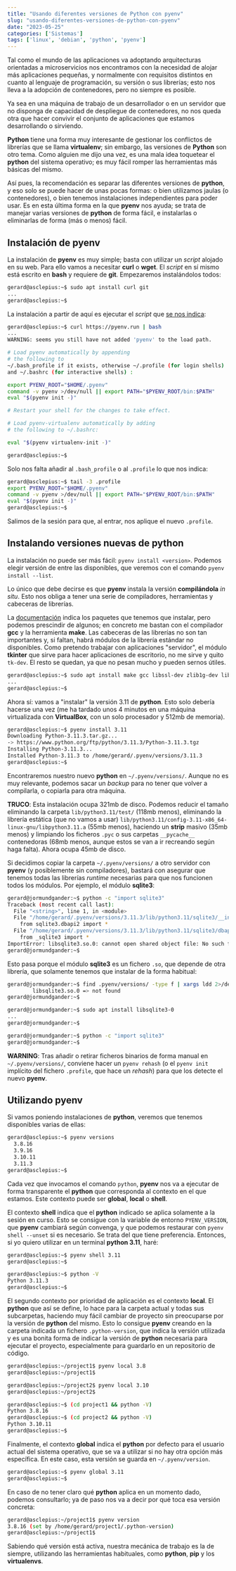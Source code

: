```yaml
---
title: "Usando diferentes versiones de Python con pyenv"
slug: "usando-diferentes-versiones-de-python-con-pyenv"
date: "2023-05-25"
categories: ['Sistemas']
tags: ['linux', 'debian', 'python', 'pyenv']
---
```


Tal como el mundo de las aplicaciones va adoptando arquitecturas orientadas a microservicios
nos encontramos con la necesidad de alojar más aplicaciones pequeñas, y normalmente con
requisitos distintos en cuanto al lenguaje de programación, su versión o sus librerías;
esto nos lleva a la adopción de contenedores, pero no siempre es posible.<!--more-->

Ya sea en una máquina de trabajo de un desarrollador o en un servidor que no disponga
de capacidad de despliegue de contenedores, no nos queda otra que hacer convivir el
conjunto de aplicaciones que estamos desarrollando o sirviendo.

**Python** tiene una forma muy interesante de gestionar los conflictos de librerías que
se llama **virtualenv**; sin embargo, las versiones de **Python** son otro tema. Como
alguien me dijo una vez, es una mala idea toquetear el **python** del sistema operativo;
es muy fácil romper las herramientas más básicas del mismo.

Así pues, la recomendación es separar las diferentes versiones de **python**, y eso solo
se puede hacer de unas pocas formas: o bien utilizamos jaulas (o contenedores), o bien
tenemos instalaciones independientes para poder usar. Es en esta última forma en la que
**pyenv** nos ayuda; se trata de manejar varias versiones de **python** de forma fácil,
e instalarlas o eliminarlas de forma (más o menos) fácil.

## Instalación de pyenv

La instalación de **pyenv** es muy simple; basta con utilizar un *script* alojado en
su web. Para ello vamos a necesitar **curl** o **wget**. El *script* en sí mismo está
escrito en **bash** y requiere de **git**. Empezaremos instalándolos todos:

```bash
gerard@asclepius:~$ sudo apt install curl git
...
gerard@asclepius:~$
```

La instalación a partir de aquí es ejecutar el *script* que [se nos indica][1]:

```bash
gerard@asclepius:~$ curl https://pyenv.run | bash
...
WARNING: seems you still have not added 'pyenv' to the load path.

# Load pyenv automatically by appending
# the following to
~/.bash_profile if it exists, otherwise ~/.profile (for login shells)
and ~/.bashrc (for interactive shells) :

export PYENV_ROOT="$HOME/.pyenv"
command -v pyenv >/dev/null || export PATH="$PYENV_ROOT/bin:$PATH"
eval "$(pyenv init -)"

# Restart your shell for the changes to take effect.

# Load pyenv-virtualenv automatically by adding
# the following to ~/.bashrc:

eval "$(pyenv virtualenv-init -)"

gerard@asclepius:~$
```

Solo nos falta añadir al `.bash_profile` o al `.profile` lo que nos indica:

```bash
gerard@asclepius:~$ tail -3 .profile
export PYENV_ROOT="$HOME/.pyenv"
command -v pyenv >/dev/null || export PATH="$PYENV_ROOT/bin:$PATH"
eval "$(pyenv init -)"
gerard@asclepius:~$
```

Salimos de la sesión para que, al entrar, nos aplique el nuevo `.profile`.

## Instalando versiones nuevas de python

La instalación no puede ser más fácil: `pyenv install <version>`. Podemos elegir versión de
entre las disponibles, que veremos con el comando `pyenv install --list`.

Lo único que debe decirse es que **pyenv** instala la versión **compilándola** *in situ*.
Esto nos obliga a tener una serie de compiladores, herramientas y cabeceras de librerías.

La [documentación][2] indica los paquetes que tenemos que instalar, pero podemos prescindir
de algunos; en concreto me bastan con el compilador **gcc** y la herramienta **make**. Las
cabeceras de las librerías no son tan importantes y, si faltan, habrá módulos de la librería
estándar no disponibles. Como pretendo trabajar con aplicaciones "servidor", el módulo **tkinter**
que sirve para hacer aplicaciones de escritorio, no me sirve y quito `tk-dev`. El resto se
quedan, ya que no pesan mucho y pueden sernos útiles.

```bash
gerard@asclepius:~$ sudo apt install make gcc libssl-dev zlib1g-dev libbz2-dev libreadline-dev libsqlite3-dev libncurses-dev libxml2-dev libffi-dev liblzma-dev uuid-dev
...
gerard@asclepius:~$
```

Ahora sí: vamos a "instalar" la versión 3.11 de **python**. Esto solo debería hacerse una
vez (me ha tardado unos 4 minutos en una máquina virtualizada con **VirtualBox**, con un
solo procesador y 512mb de memoria).

```bash
gerard@asclepius:~$ pyenv install 3.11
Downloading Python-3.11.3.tar.gz...
-> https://www.python.org/ftp/python/3.11.3/Python-3.11.3.tgz
Installing Python-3.11.3...
Installed Python-3.11.3 to /home/gerard/.pyenv/versions/3.11.3
gerard@asclepius:~$
```

Encontraremos nuestro nuevo **python** en `~/.pyenv/versions/`. Aunque no es muy relevante,
podemos sacar un *backup* para no tener que volver a compilarla, o copiarla para otra máquina.

**TRUCO**: Esta instalación ocupa 321mb de disco. Podemos reducir el tamaño eliminando la carpeta
`lib/python3.11/test/` (118mb menos), eliminando la librería estática (que no vamos a usar)
`lib/python3.11/config-3.11-x86_64-linux-gnu/libpython3.11.a` (55mb menos), haciendo un **strip**
masivo (35mb menos) y limpiando los ficheros `.pyc` o sus carpetas `__pycache__` contenedoras
(68mb menos, aunque estos se van a ir recreando según haga falta). Ahora ocupa 45mb de disco.

Si decidimos copiar la carpeta `~/.pyenv/versions/` a otro servidor con **pyenv** (y posiblemente
sin compiladores), bastará con asegurar que tenemos todas las librerías *runtime* necesarias
para que nos funcionen todos los módulos. Por ejemplo, el módulo **sqlite3**:

```bash
gerard@jormundgander:~$ python -c "import sqlite3"
Traceback (most recent call last):
  File "<string>", line 1, in <module>
  File "/home/gerard/.pyenv/versions/3.11.3/lib/python3.11/sqlite3/__init__.py", line 57, in <module>
    from sqlite3.dbapi2 import *
  File "/home/gerard/.pyenv/versions/3.11.3/lib/python3.11/sqlite3/dbapi2.py", line 27, in <module>
    from _sqlite3 import *
ImportError: libsqlite3.so.0: cannot open shared object file: No such file or directory
gerard@jormundgander:~$
```

Esto pasa porque el módulo **sqlite3** es un fichero `.so`, que depende de otra librería, que
solamente tenemos que instalar de la forma habitual:

```bash
gerard@jormundgander:~$ find .pyenv/versions/ -type f | xargs ldd 2>/dev/null | grep "not found"
        libsqlite3.so.0 => not found
gerard@jormundgander:~$
```

```bash
gerard@jormundgander:~$ sudo apt install libsqlite3-0
...
gerard@jormundgander:~$
```

```bash
gerard@jormundgander:~$ python -c "import sqlite3"
gerard@jormundgander:~$
```

**WARNING**: Tras añadir o retirar ficheros binarios de forma manual en `~/.pyenv/versions/`,
conviene hacer un `pyenv rehash` (o el `pyenv init` implícito del fichero `.profile`, que
hace un *rehash*) para que los detecte el nuevo **pyenv**.

## Utilizando pyenv

Si vamos poniendo instalaciones de **python**, veremos que tenemos disponibles varias de ellas:

```bash
gerard@asclepius:~$ pyenv versions
  3.8.16
  3.9.16
  3.10.11
  3.11.3
gerard@asclepius:~$
```

Cada vez que invocamos el comando `python`, **pyenv** nos va a ejecutar de forma transparente
el **python** que corresponda al contexto en el que estamos. Este contexto puede ser **global**,
**local** o **shell**.

El contexto **shell** indica que el **python** indicado se aplica solamente a la sesión en
curso. Esto se consigue con la variable de entorno `PYENV_VERSION`, que **pyenv** cambiará
según convenga, y que podemos restaurar con `pyenv shell --unset` si es necesario. Se trata del
que tiene preferencia. Entonces, si yo quiero utilizar en un terminal **python 3.11**, haré:

```bash
gerard@asclepius:~$ pyenv shell 3.11
gerard@asclepius:~$
```

```bash
gerard@asclepius:~$ python -V
Python 3.11.3
gerard@asclepius:~$
```

El segundo contexto por prioridad de aplicación es el contexto **local**. El **python** que
así se define, lo hace para la carpeta actual y todas sus subcarpetas, haciendo muy fácil
cambiar de proyecto sin preocuparse por la versión de **python** del mismo.
Esto lo consigue **pyenv** creando en la carpeta indicada un fichero `.python-version`,
que indica la versión utilizada y es una bonita forma de indicar la versión de **python**
necesaria para ejecutar el proyecto, especialmente para guardarlo en un repositorio de código.

```bash
gerard@asclepius:~/project1$ pyenv local 3.8
gerard@asclepius:~/project1$
```

```bash
gerard@asclepius:~/project2$ pyenv local 3.10
gerard@asclepius:~/project2$
```

```bash
gerard@asclepius:~$ (cd project1 && python -V)
Python 3.8.16
gerard@asclepius:~$ (cd project2 && python -V)
Python 3.10.11
gerard@asclepius:~$
```

Finalmente, el contexto **global** indica el **python** por defecto para el usuario actual
del sistema operativo, que se va a utilizar si no hay otra opción más específica. En este caso,
esta versión se guarda en `~/.pyenv/version`.

```bash
gerard@asclepius:~$ pyenv global 3.11
gerard@asclepius:~$
```

En caso de no tener claro qué **python** aplica en un momento dado, podemos consultarlo;
ya de paso nos va a decir por qué toca esa versión concreta:

```bash
gerard@asclepius:~/project1$ pyenv version
3.8.16 (set by /home/gerard/project1/.python-version)
gerard@asclepius:~/project1$
```

Sabiendo qué versión está activa, nuestra mecánica de trabajo es la de siempre, utilizando
las herramientas habituales, como **python**, **pip** y los **virtualenvs**.

[1]: https://github.com/pyenv/pyenv#automatic-installer
[2]: https://github.com/pyenv/pyenv/wiki#suggested-build-environment
